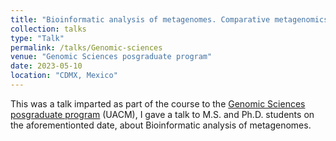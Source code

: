 ```yaml
---
title: "Bioinformatic analysis of metagenomes. Comparative metagenomics"
collection: talks
type: "Talk"
permalink: /talks/Genomic-sciences
venue: "Genomic Sciences posgraduate program"
date: 2023-05-10
location: "CDMX, Mexico"
---
```


This was a talk imparted as part of the course to the [Genomic Sciences posgraduate program](https://www.uacm.edu.mx/oferta_academica/ccyt/posgrados/maestria_y_doctorado_en_ciencias_genomicas) (UACM), I gave a talk to M.S. and Ph.D. students on the aforementionted date, about Bioinformatic analysis of metagenomes.
